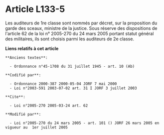 # Article L133-5

Les auditeurs de 1re classe sont nommés par décret, sur la proposition du garde des sceaux, ministre de la justice. Sous
réserve des dispositions de l'article 62 de la loi n° 2005-270 du 24 mars 2005 portant statut général des militaires, ils
sont choisis parmi les auditeurs de 2e classe.

**Liens relatifs à cet article**

	**Anciens textes**:

	  - Ordonnance n°45-1708 du 31 juillet 1945 - art. 10 (Ab)

	**Codifié par**:

	  - Ordonnance 2000-387 2000-05-04 JORF 7 mai 2000
	  - Loi n°2003-591 2003-07-02 art. 31 I JORF 3 juillet 2003

	**Cite**:

	  - Loi n°2005-270 2005-03-24 art. 62

	**Modifié par**:

	  - Loi n°2005-270 du 24 mars 2005 - art. 101 () JORF 26 mars 2005 en vigueur au  1er juillet 2005
